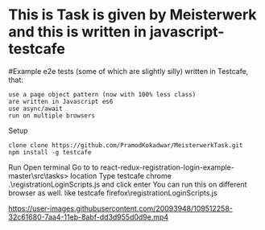 
# This is Task is given by Meisterwerk and this is written in javascript-testcafe


#Example e2e tests (some of which are slightly silly) written in Testcafe, that:

    use a page object pattern (now with 100% less class)
    are written in Javascript es6
    use async/await
    run on multiple browsers
Setup

    clone clone https://github.com/PramodKokadwar/MeisterwerkTask.git
    npm install -g testcafe

Run
  Open terminal 
  Go to to react-redux-registration-login-example-master\src\tasks> location
  Type testcafe chrome .\registrationLoginScripts.js  and click enter
  You can run this on different browser as well. like testcafe firefox\registrationLoginScripts.js
  
  
   


https://user-images.githubusercontent.com/20093948/109512258-32c61680-7aa4-11eb-8abf-dd3d955d0d9e.mp4

